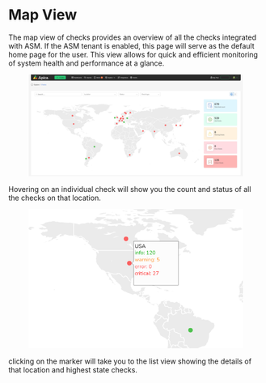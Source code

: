 # Map View

The map view of checks provides an overview of all the checks integrated with ASM. If the ASM tenant is enabled, this page will serve as the default home page for the user. This view allows for quick and efficient monitoring of system health and performance at a glance.

<figure><img src="../../.gitbook/assets/map-view.jpg" alt=""><figcaption></figcaption></figure>

Hovering on an individual check will show you the count and status of all the checks on that location.

<figure><img src="../../.gitbook/assets/image (6) (1) (1) (1) (1) (1) (1).png" alt=""><figcaption></figcaption></figure>

clicking on the marker will take you to the list view showing the details of that location and highest state checks.
